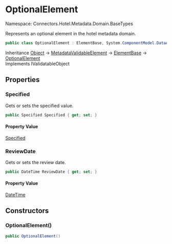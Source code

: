 # OptionalElement

Namespace: Connectors.Hotel.Metadata.Domain.BaseTypes

Represents an optional element in the hotel metadata domain.

```csharp
public class OptionalElement : ElementBase, System.ComponentModel.DataAnnotations.IValidatableObject
```

Inheritance [Object](https://docs.microsoft.com/en-us/dotnet/api/system.object) → [MetadataValidableElement](./connectors.hotel.metadata.domain.common.metadatavalidableelement) → [ElementBase](./connectors.hotel.metadata.domain.basetypes.elementbase) → [OptionalElement](./connectors.hotel.metadata.domain.basetypes.optionalelement)<br />
Implements IValidatableObject

## Properties

### **Specified**

Gets or sets the specified value.

```csharp
public Specified Specified { get; set; }
```

#### Property Value

[Specified](./connectors.hotel.metadata.domain.basetypes.specified)<br />

### **ReviewDate**

Gets or sets the review date.

```csharp
public DateTime ReviewDate { get; set; }
```

#### Property Value

[DateTime](https://docs.microsoft.com/en-us/dotnet/api/system.datetime)<br />

## Constructors

### **OptionalElement()**

```csharp
public OptionalElement()
```

